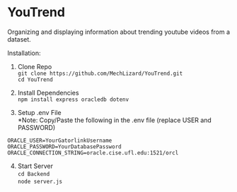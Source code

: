 # YouTrend
Organizing and displaying information about trending youtube videos from a dataset. 

Installation:

1. Clone Repo <br/>
```git clone https://github.com/MechLizard/YouTrend.git``` <br/>
```cd YouTrend```

2. Install Dependencies <br/>
```npm install express oracledb dotenv```

3. Setup .env File <br/>
*Note: Copy/Paste the following in the .env file (replace USER and PASSWORD)

```ORACLE_USER=YourGatorlinkUsername``` <br/>
```ORACLE_PASSWORD=YourDatabasePassword``` <br/>
```ORACLE_CONNECTION_STRING=oracle.cise.ufl.edu:1521/orcl```

4. Start Server <br/>
```cd Backend``` <br/>
```node server.js``` 
